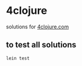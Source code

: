# 4clojure
solutions for [4clojure.com](http://4clojure.com)

## to test all solutions
```
lein test
```

